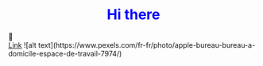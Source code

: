 <!DOCTYPE html>
<html>
    <head>
        <link rel="stylesheet" type="text/css" href="index.css">
    </head>
    <body>
        <h1 class="Center" style="text-align: center; color: blue;">Hi there </h1> 👋
        <div style="background-image: url('24637.png');">
        <a href="https://www.commentcamarche.net/contents/496-liens-hypertextes-et-ancres-html">Link</a>
    </body>
</html>
![alt text](https://www.pexels.com/fr-fr/photo/apple-bureau-bureau-a-domicile-espace-de-travail-7974/)
<!--
**1ranya/1ranya** is a ✨ _special_ ✨ repository because its `README.md` (this file) appears on your GitHub profile.
-->
